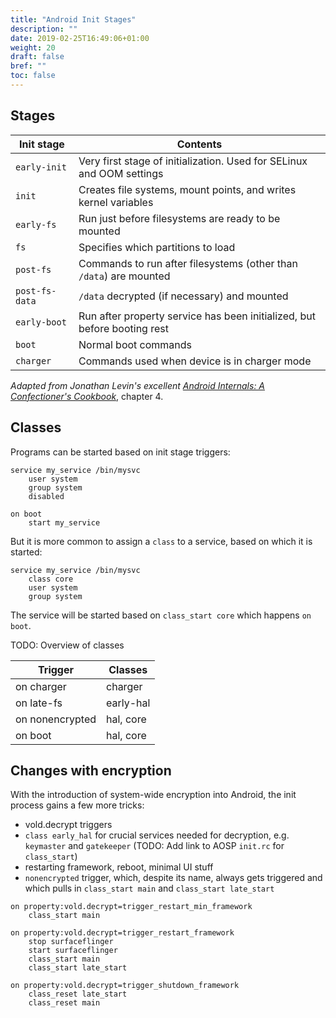 ```yaml
---
title: "Android Init Stages"
description: ""
date: 2019-02-25T16:49:06+01:00
weight: 20
draft: false
bref: ""
toc: false
---
```


## Stages

| Init stage     | Contents                                                                 |
| -------------- | ------------------------------------------------------------------------ |
| `early-init`   | Very first stage of initialization. Used for SELinux and OOM settings    |
| `init`         | Creates file systems, mount points, and writes kernel variables          |
| `early-fs`     | Run just before filesystems are ready to be mounted                      |
| `fs`           | Specifies which partitions to load                                       |
| `post-fs`      | Commands to run after filesystems (other than `/data`) are mounted       |
| `post-fs-data` | `/data` decrypted (if necessary) and mounted                             |
| `early-boot`   | Run after property service has been initialized, but before booting rest |
| `boot`         | Normal boot commands                                                     |
| `charger`      | Commands used when device is in charger mode                             |

*Adapted from Jonathan Levin's excellent
[Android Internals: A Confectioner's Cookbook](http://www.newandroidbook.com/)*, chapter 4.

## Classes
Programs can be started based on init stage triggers:
```
service my_service /bin/mysvc
    user system
    group system
    disabled

on boot
    start my_service
```
But it is more common to assign a `class` to a service, based on which it is
started:
```
service my_service /bin/mysvc
    class core
    user system
    group system
```
The service will be started based on `class_start core` which happens `on boot`.

TODO: Overview of classes


| Trigger          | Classes          |
| ---------------- | ---------------- |
| on charger       | charger          |
| on late-fs       | early-hal        |
| on nonencrypted  | hal, core        |
| on boot          | hal, core        |

## Changes with encryption
With the introduction of system-wide encryption into Android, the init process
gains a few more tricks:
- vold.decrypt triggers
- `class early_hal` for crucial services needed for decryption, e.g. `keymaster`
  and `gatekeeper` (TODO: Add link to AOSP `init.rc` for `class_start`)
- restarting framework, reboot, minimal UI stuff
- `nonencrypted` trigger, which, despite its name, always gets triggered and
  which pulls in `class_start main` and `class_start late_start`

```
on property:vold.decrypt=trigger_restart_min_framework
    class_start main

on property:vold.decrypt=trigger_restart_framework
    stop surfaceflinger
    start surfaceflinger
    class_start main
    class_start late_start

on property:vold.decrypt=trigger_shutdown_framework
    class_reset late_start
    class_reset main
```

[fde]: https://source.android.com/security/encryption/full-disk#starting_an_encrypted_device_with_default_encryption
[fbe]: https://source.android.com/security/encryption/file-based
